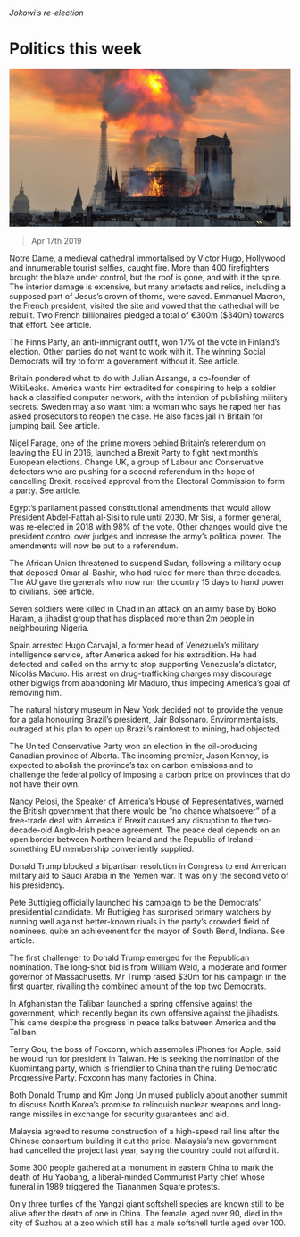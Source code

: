 ###### Jokowi’s re-election

# Politics this week 

![image](images/20190420_WWP004.jpg) 

> Apr 17th 2019 

Notre Dame, a medieval cathedral immortalised by Victor Hugo, Hollywood and innumerable tourist selfies, caught fire. More than 400 firefighters brought the blaze under control, but the roof is gone, and with it the spire. The interior damage is extensive, but many artefacts and relics, including a supposed part of Jesus’s crown of thorns, were saved. Emmanuel Macron, the French president, visited the site and vowed that the cathedral will be rebuilt. Two French billionaires pledged a total of €300m ($340m) towards that effort. See article. 

The Finns Party, an anti-immigrant outfit, won 17% of the vote in Finland’s election. Other parties do not want to work with it. The winning Social Democrats will try to form a government without it. See article. 

Britain pondered what to do with Julian Assange, a co-founder of WikiLeaks. America wants him extradited for conspiring to help a soldier hack a classified computer network, with the intention of publishing military secrets. Sweden may also want him: a woman who says he raped her has asked prosecutors to reopen the case. He also faces jail in Britain for jumping bail. See article. 

Nigel Farage, one of the prime movers behind Britain’s referendum on leaving the EU in 2016, launched a Brexit Party to fight next month’s European elections. Change UK, a group of Labour and Conservative defectors who are pushing for a second referendum in the hope of cancelling Brexit, received approval from the Electoral Commission to form a party. See article. 

Egypt’s parliament passed constitutional amendments that would allow President Abdel-Fattah al-Sisi to rule until 2030. Mr Sisi, a former general, was re-elected in 2018 with 98% of the vote. Other changes would give the president control over judges and increase the army’s political power. The amendments will now be put to a referendum. 

The African Union threatened to suspend Sudan, following a military coup that deposed Omar al-Bashir, who had ruled for more than three decades. The AU gave the generals who now run the country 15 days to hand power to civilians. See article. 

Seven soldiers were killed in Chad in an attack on an army base by Boko Haram, a jihadist group that has displaced more than 2m people in neighbouring Nigeria. 

Spain arrested Hugo Carvajal, a former head of Venezuela’s military intelligence service, after America asked for his extradition. He had defected and called on the army to stop supporting Venezuela’s dictator, Nicolás Maduro. His arrest on drug-trafficking charges may discourage other bigwigs from abandoning Mr Maduro, thus impeding America’s goal of removing him. 

The natural history museum in New York decided not to provide the venue for a gala honouring Brazil’s president, Jair Bolsonaro. Environmentalists, outraged at his plan to open up Brazil’s rainforest to mining, had objected. 

The United Conservative Party won an election in the oil-producing Canadian province of Alberta. The incoming premier, Jason Kenney, is expected to abolish the province’s tax on carbon emissions and to challenge the federal policy of imposing a carbon price on provinces that do not have their own. 

Nancy Pelosi, the Speaker of America’s House of Representatives, warned the British government that there would be “no chance whatsoever” of a free-trade deal with America if Brexit caused any disruption to the two-decade-old Anglo-Irish peace agreement. The peace deal depends on an open border between Northern Ireland and the Republic of Ireland—something EU membership conveniently supplied. 

Donald Trump blocked a bipartisan resolution in Congress to end American military aid to Saudi Arabia in the Yemen war. It was only the second veto of his presidency. 

Pete Buttigieg officially launched his campaign to be the Democrats’ presidential candidate. Mr Buttigieg has surprised primary watchers by running well against better-known rivals in the party’s crowded field of nominees, quite an achievement for the mayor of South Bend, Indiana. See article. 

The first challenger to Donald Trump emerged for the Republican nomination. The long-shot bid is from William Weld, a moderate and former governor of Massachusetts. Mr Trump raised $30m for his campaign in the first quarter, rivalling the combined amount of the top two Democrats. 

In Afghanistan the Taliban launched a spring offensive against the government, which recently began its own offensive against the jihadists. This came despite the progress in peace talks between America and the Taliban. 

Terry Gou, the boss of Foxconn, which assembles iPhones for Apple, said he would run for president in Taiwan. He is seeking the nomination of the Kuomintang party, which is friendlier to China than the ruling Democratic Progressive Party. Foxconn has many factories in China. 

Both Donald Trump and Kim Jong Un mused publicly about another summit to discuss North Korea’s promise to relinquish nuclear weapons and long-range missiles in exchange for security guarantees and aid. 

Malaysia agreed to resume construction of a high-speed rail line after the Chinese consortium building it cut the price. Malaysia’s new government had cancelled the project last year, saying the country could not afford it. 

Some 300 people gathered at a monument in eastern China to mark the death of Hu Yaobang, a liberal-minded Communist Party chief whose funeral in 1989 triggered the Tiananmen Square protests. 

Only three turtles of the Yangzi giant softshell species are known still to be alive after the death of one in China. The female, aged over 90, died in the city of Suzhou at a zoo which still has a male softshell turtle aged over 100. 

